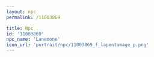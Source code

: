 ```yaml
---
layout: npc
permalink: /11003869

title: Npc
id: '11003869'
npc_name: 'Lanemone'
icon_url: 'portrait/npc/11003869_f_lapentamage_p.png'
---
```

